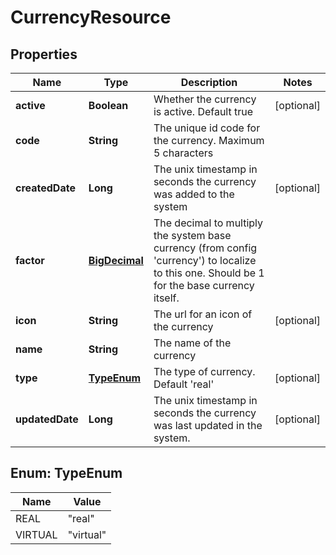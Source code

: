 
# CurrencyResource

## Properties
Name | Type | Description | Notes
------------ | ------------- | ------------- | -------------
**active** | **Boolean** | Whether the currency is active. Default true |  [optional]
**code** | **String** | The unique id code for the currency. Maximum 5 characters | 
**createdDate** | **Long** | The unix timestamp in seconds the currency was added to the system |  [optional]
**factor** | [**BigDecimal**](BigDecimal.md) | The decimal to multiply the system base currency (from config &#39;currency&#39;) to localize to this one. Should be 1 for the base currency itself. | 
**icon** | **String** | The url for an icon of the currency |  [optional]
**name** | **String** | The name of the currency | 
**type** | [**TypeEnum**](#TypeEnum) | The type of currency. Default &#39;real&#39; |  [optional]
**updatedDate** | **Long** | The unix timestamp in seconds the currency was last updated in the system. |  [optional]


<a name="TypeEnum"></a>
## Enum: TypeEnum
Name | Value
---- | -----
REAL | &quot;real&quot;
VIRTUAL | &quot;virtual&quot;



